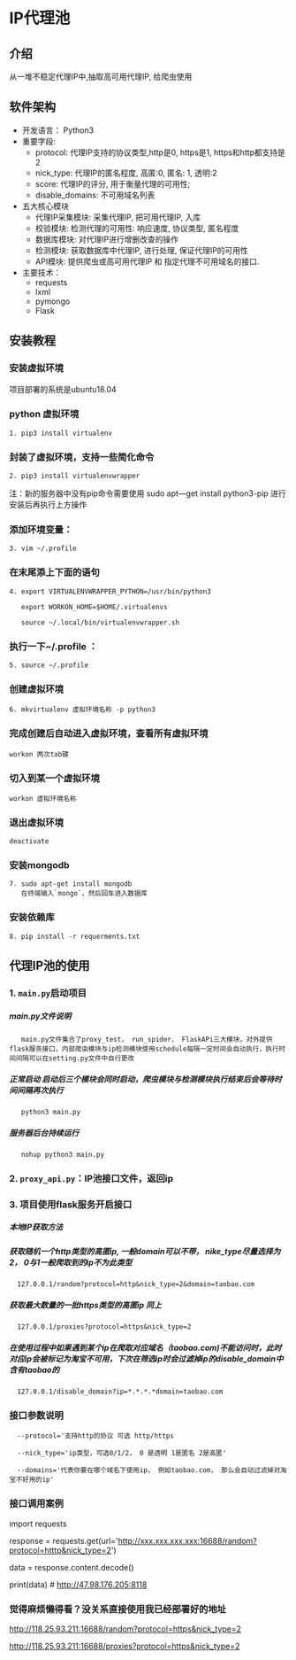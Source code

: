 # IP代理池

## 介绍

从一堆不稳定代理IP中,抽取高可用代理IP, 给爬虫使用

## 软件架构

- 开发语言： Python3
- 重要字段:
  - protocol: 代理IP支持的协议类型,http是0, https是1, https和http都支持是2
  - nick_type: 代理IP的匿名程度, 高匿:0, 匿名: 1, 透明:2
  - score: 代理IP的评分, 用于衡量代理的可用性;
  - disable_domains: 不可用域名列表
- 五大核心模块
  - 代理IP采集模块: 采集代理IP, 把可用代理IP, 入库
  - 校验模块: 检测代理的可用性: 响应速度, 协议类型, 匿名程度
  - 数据库模块: 对代理IP进行增删改查的操作
  - 检测模块: 获取数据库中代理IP, 进行处理, 保证代理IP的可用性
  - API模块: 提供爬虫或高可用代理IP 和 指定代理不可用域名的接口.
- 主要技术：
  - requests
  - lxml
  - pymongo
  - Flask

## 安装教程

### 安装虚拟环境

项目部署的系统是ubuntu18.04


### python 虚拟环境
    1. pip3 install virtualenv 
### 封装了虚拟环境，支持一些简化命令
    2. pip3 install virtualenvwrapper

注：新的服务器中没有pip命令需要使用 sudo apt—get install python3-pip 进行安装后再执行上方操作


### 添加环境变量：
    3. vim ~/.profile
### 在末尾添上下面的语句
    4. export VIRTUALENVWRAPPER_PYTHON=/usr/bin/python3

       export WORKON_HOME=$HOME/.virtualenvs

       source ~/.local/bin/virtualenvwrapper.sh

### 执行一下~/.profile ：
    5. source ~/.profile


### 创建虚拟环境
    6. mkvirtualenv 虚拟环境名称 -p python3
### 完成创建后自动进入虚拟环境，查看所有虚拟环境
    workon 两次tab键
### 切入到某一个虚拟环境
    workon 虚拟环境名称
### 退出虚拟环境
    deactivate


### 安装mongodb
    7. sudo apt-get install mongodb
       在终端输入`mongo`，然后回车进入数据库 


### 安装依赖库
    8. pip install -r requerments.txt


## 代理IP池的使用

### 1. `main.py`启动项目  

   ##### main.py文件说明
       main.py文件集合了proxy_test， run_spider， FlaskAPi三大模块，对外提供flask服务接口，内部爬虫模块与ip检测模块使用schedule每隔一定时间会自动执行，执行时间间隔可以在setting.py文件中自行更改
   
   ##### 正常启动  启动后三个模块会同时启动，爬虫模块与检测模块执行结束后会等待时间间隔再次执行
       python3 main.py
   
   ##### 服务器后台持续运行
       nohup python3 main.py

### 2. `proxy_api.py`：IP池接口文件，返回ip

### 3. 项目使用flask服务开启接口
   ##### 本地IP获取方法
   ##### 获取随机一个http类型的高匿ip, 一般domain可以不带， nike_type尽量选择为2， 0与1一般爬取到的ip不为此类型
      127.0.0.1/random?protocol=http&nick_type=2&domain=taobao.com
   ##### 获取最大数量的一批https类型的高匿ip 同上
      127.0.0.1/proxies?protocol=https&nick_type=2
   ##### 在使用过程中如果遇到某个ip在爬取对应域名（taobao.com)不能访问时，此时对应ip会被标记为淘宝不可用，下次在筛选ip时会过滤掉ip的disable_domain中含有taobao的
      127.0.0.1/disable_domain?ip=*.*.*.*domain=taobao.com
   
   ### 接口参数说明
      --protocol='支持http的协议 可选 http/https
   
      --nick_type='ip类型，可选0/1/2， 0 是透明 1是匿名 2是高匿'
      
      --domains='代表你要在哪个域名下使用ip， 例如taobao.com， 那么会自动过滤掉对淘宝不好用的ip'
   
   

   ### 接口调用案例
   import requests
   
   response = requests.get(url='http://xxx.xxx.xxx.xxx:16688/random?protocol=htttp&nick_type=2')

   data = response.content.decode()
   
   print(data)  #  http://47.98.176.205:8118
   
   
   
   
   ### 觉得麻烦懒得看？没关系直接使用我已经部署好的地址
   
   http://118.25.93.211:16688/random?protocol=https&nick_type=2
   
   http://118.25.93.211:16688/proxies?protocol=https&nick_type=2

